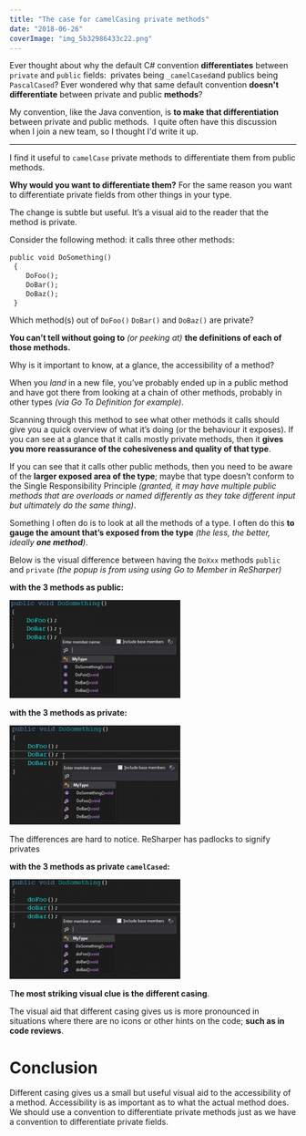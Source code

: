 ```yaml
---
title: "The case for camelCasing private methods"
date: "2018-06-26"
coverImage: "img_5b32986433c22.png"
---
```


Ever thought about why the default C# convention **differentiates** between `private` and `public` fields:  privates being `_camelCased`and publics being `PascalCased`? Ever wondered why that same default convention **doesn't differentiate** between private and public **methods**?

My convention, like the Java convention, is **to make that differentiation** between private and public methods.  I quite often have this discussion when I join a new team, so I thought I'd write it up.

* * *

I find it useful to `camelCase` private methods to differentiate them from public methods.

**Why would you want to differentiate them?** For the same reason you want to differentiate private fields from other things in your type.

The change is subtle but useful. It’s a visual aid to the reader that the method is private.

Consider the following method: it calls three other methods:

```
public void DoSomething()
 {
    DoFoo();
    DoBar();
    DoBaz();
 }

```
Which method(s) out of `DoFoo()` `DoBar()` and `DoBaz()` are private?

**You can’t tell without going to** _(or peeking at)_ **the definitions of each of those methods.**

Why is it important to know, at a glance, the accessibility of a method?

When you _land_ in a new file, you’ve probably ended up in a public method and have got there from looking at a chain of other methods, probably in other types _(via Go To Definition for example)_.

Scanning through this method to see what other methods it calls should give you a quick overview of what it’s doing (or the behaviour it exposes). If you can see at a glance that it calls mostly private methods, then it **gives you more reassurance of the cohesiveness and quality of that type**.

If you can see that it calls other public methods, then you need to be aware of the **larger exposed area of the type**; maybe that type doesn’t conform to the Single Responsibility Principle _(granted, it may have multiple public methods that are overloads or named differently as they take different input but ultimately do the same thing)_.

Something I often do is to look at all the methods of a type. I often do this **to gauge the amount that’s exposed from the type** _(the less, the better, ideally **one method**)_.

Below is the visual difference between having the `DoXxx` methods `public` and `private` _(the popup is from using using Go to Member in ReSharper)_

**with the 3 methods as public:**

![](images/img_5b3293ab50845-300x172.png)

**with the 3 methods as private:**

![](images/img_5b3293bd2b278-300x174.png)

The differences are hard to notice. ReSharper has padlocks to signify privates

**with the 3 methods as private `camelCased`:**

![](images/img_5b3293ca72d67-300x175.png)

T**he most striking visual clue is the different casing**.

The visual aid that different casing gives us is more pronounced in situations where there are no icons or other hints on the code; **such as in code reviews**.

# Conclusion

Different casing gives us a small but useful visual aid to the accessibility of a method. Accessibility is as important as to what the actual method does. We should use a convention to differentiate private methods just as we have a convention to differentiate private fields.
